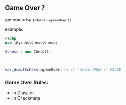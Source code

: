 ## Game Over ?

get status by `$chess->gameOver()`

example:
```php
<?php
use \Ryanhs\Chess\Chess;

$chess = new Chess();
.
.
.
var_dump($chess->gameOver()); // return TRUE or FALSE
```

### Game Over Rules:
- in Draw, or
- in Checkmate
